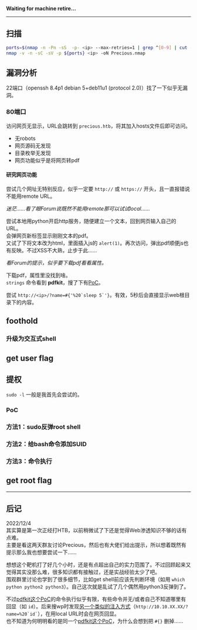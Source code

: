 **Waiting for machine retire...**

---

## 扫描

```bash
ports=$(nmap -n -Pn -sS  -p- <ip> --max-retries=1 | grep ^[0-9] | cut -d / -f1 | tr '\n' ',' | sed s/,$//)
nmap -v -n -sC -sV -p ${ports} <ip> -oN Precious.nmap
```


## 漏洞分析

22端口（openssh 8.4p1 debian 5+deb11u1 (protocol 2.0)）找了一下似乎无漏洞。

### 80端口

访问网页无显示，URL会跳转到 `precious.htb`，将其加入hosts文件后即可访问。

- 无robots  
- 网页源码无发现  
- 目录枚举无发现  
- 网页功能似乎是将网页转pdf  

#### 研究网页功能

尝试几个网址无特别反应，似乎一定要 `http://` 或 `https://` 开头，且一直报错说不能用remote URL。

*迷茫……看了眼Forum说既然不能用remote那可以试试local……*

尝试本地用python开启http服务，随便建立一个文本，回到网页输入自己的URL。  
会弹网页新标签显示刚刚文本的pdf。  
又试了下将文本改为html，里面插入js的 `alert(1)`。再次访问，弹出pdf顺便js也有反映。不过XSS不大熟，止步于此……

*看Forum的提示，似乎要下载pdf看看属性。*

下载pdf，属性里没找到啥。  
`strings` 命令看到 **pdfkit**，搜了下有[PoC](https://security.snyk.io/vuln/SNYK-RUBY-PDFKIT-2869795)。
        
尝试 `` http://<ip>/?name=#{'%20`sleep 5`'} ``。有效，5秒后会直接显示web根目录下的内容。  


## foothold

### 升级为交互式shell


## get user flag

## 提权

`sudo -l` 一般是我首先会尝试的。  

### PoC

### 方法1：sudo反弹root shell

### 方法2：给bash命令添加SUID

### 方法3：命令执行




## get root flag

---

## 后记

2022/12/4  
其实算是第一次正经打HTB，以前稍微试了下还是觉得Web渗透知识不够的话有点难。  
主要是看这两天群友讨论Precious，然后也有大佬们给出提示，所以想着既然有提示那么我也想要尝试一下……  

想想这个靶机打了好几个小时，还是有点超出自己的实力范围了。不过回顾起来又觉得其实没那么难，很多知识都有接触过，还是实战经验太少了吧。  
围观群里讨论也学到了很多细节，比如get shell前应该先判断环境（如用 `which python python2 python3`）。自己这次就是乱试了几个偶然用python3反弹到了。  

不过[pdfkit这个PoC](https://security.snyk.io/vuln/SNYK-RUBY-PDFKIT-2869795)的命令执行似乎有限，有些命令并无/或者自己不知道哪里有回显（如 `id`）。后来搜wp时发现[另一个类似的注入方式](https://0xdedinfosec.vercel.app/blog/hackthebox-precious-writeup)（`` http://10.10.XX.XX/?name=%20`id` ``），在用local URL时会在网页回显。  
也不知道为何明明看的是同一个[pdfkit这个PoC](https://security.snyk.io/vuln/SNYK-RUBY-PDFKIT-2869795)，为什么会想到把 `#{}` 删掉……